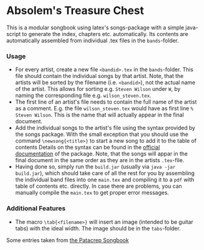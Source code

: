 # Absolem's Treasure Chest

This is a modular songbook using latex's songs-package with a simple java-script to generate the index, chapters etc. automatically. 
Its contents are automatically assembled from individual .tex files in the `bands`-folder.

### Usage
- For every artist, create a new file `<bandid>.tex` in the `bands`-folder. This file should contain the individual songs 
  by that artist. Note, that the artists will be sorted by the filename (i.e. `<bandid>`), not the actual name of the artist. This
  allows for sorting e.g. `Steven Wilson` under `W`, by naming the corresponding file e.g. `wilson_steven.tex`.
- The first line of an artist's file needs to contain the full name of the artist as a comment. E.g. the file 
  `wilson_steven.tex` would have as first line `% Steven Wilson`. This is the name that will actually appear 
  in the final document.
- Add the individual songs to the artist's file using the syntax provided by the songs package. With the small exception that
  you should use the command `\newsong{<title>}` to start a new song to add it to the table of contents
  Details on the syntax can be found in the [official documentation](http://songs.sourceforge.net/) of the package.
  Note, that the songs will appar in the final document in the same order as they are in the artists `.tex`-file.
- Having done so, simply run the `build.jar` (usually via `java -jar build.jar`), which should take care of all the rest for you
  by assembling the individual band files into one `main.tex` and compiling it to a `pdf` with table of contents etc. directly. 
  In case there are problems, you can manually compile the `main.tex` to get proper error messages.

### Additional Features
- The macro `\tab{<filename>}` will insert an image (intended to be guitar tabs) with the ideal width. The image should be in the `tabs`-folder.



Some entries taken from [the Patacrep Songbook](http://www.patacrep.com/en/static1/downloads)
